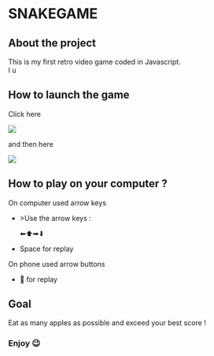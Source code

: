 # SNAKEGAME
<h2>About the project</h2>
<p>
  This is my first retro video game coded in Javascript.<br>
  I u
</p>
<h2>How to launch the game</h2>
<p>Click here</p>
<img src="https://github.com/ryu-75/snakegame/assets/79263476/3c654292-6ec5-4790-a6bc-9678edf96b01"></img>
<br>
<p>and then here</p>
<img src="https://github.com/ryu-75/snakegame/assets/79263476/01759565-9ff4-4dfc-ab9d-63301763cd89"></img>
<br>

<h2>How to play on your computer ?</h2>
<p>On computer used arrow keys</p>
<ul>
  <li>
    <p>>Use the arrow keys :</p>
    <p>⬅⬆➡⬇</p>
  </li>
  <li>
    <p>Space for replay</p>
  </li>
</ul>

<p>On phone used arrow buttons</p>
<ul>
  <li>
    <p>🔄 for replay</p>
  </li>
</ul>

<h2>Goal</h2>
<p>Eat as many apples as possible and exceed your best score !</p>

<h3>Enjoy 😉</h3>

